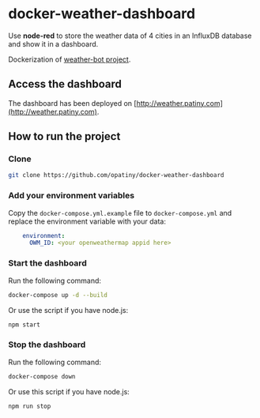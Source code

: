# docker-weather-dashboard

Use **node-red** to store the weather data of 4 cities in an InfluxDB database and show it in a dashboard.

Dockerization of [weather-bot project](https://github.com/opatiny/weather-bot).

## Access the dashboard

The dashboard has been deployed on [http://weather.patiny.com](http://weather.patiny.com).

## How to run the project

### Clone
```bash
git clone https://github.com/opatiny/docker-weather-dashboard
```

### Add your environment variables

Copy the `docker-compose.yml.example` file to `docker-compose.yml` and replace the environment variable with your data:
```yml
    environment:
      OWM_ID: <your openweathermap appid here>
```

### Start the dashboard

Run the following command:

```bash
docker-compose up -d --build
```

Or use the script if you have node.js:

```bash
npm start
```

### Stop the dashboard

Run the following command:

```bash
docker-compose down
```

Or use this script if you have node.js:

```bash
npm run stop
```
